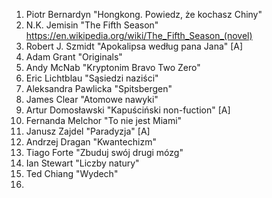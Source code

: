 1. Piotr Bernardyn "Hongkong. Powiedz, że kochasz Chiny"
2. N.K. Jemisin "The Fifth Season" https://en.wikipedia.org/wiki/The_Fifth_Season_(novel)
3. Robert J. Szmidt "Apokalipsa według pana Jana" [A]
4. Adam Grant "Originals"
5. Andy McNab "Kryptonim Bravo Two Zero"
6. Eric Lichtblau "Sąsiedzi naziści"
7. Aleksandra Pawlicka "Spitsbergen"
8. James Clear "Atomowe nawyki"
9. Artur Domosławski "Kapuściński non-fuction" [A]
10. Fernanda Melchor "To nie jest Miami"
11. Janusz Zajdel "Paradyzja" [A]
12. Andrzej Dragan "Kwantechizm"
13. Tiago Forte "Zbuduj swój drugi mózg"
14. Ian Stewart "Liczby natury"
15. Ted Chiang "Wydech"
16. 
